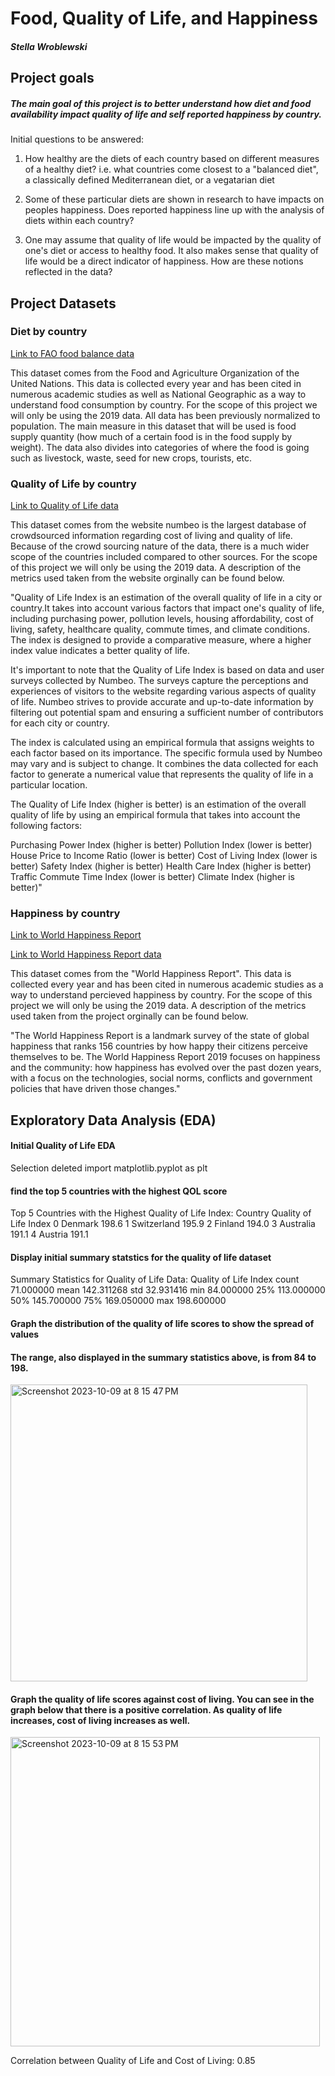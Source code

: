 # Food, Quality of Life, and Happiness
##### Stella Wroblewski

## Project goals
##### The main goal of this project is to better understand how diet and food availability impact quality of life and self reported happiness by country. 

Initial questions to be answered:

   1. How healthy are the diets of each country based on different measures of a healthy diet?
      i.e. what countries come closest to a "balanced diet", a classically defined Mediterranean diet, or a vegatarian diet 

   2. Some of these particular diets are shown in research to have impacts on peoples happiness. Does reported happiness line up with the analysis of diets within each country?

   3. One may assume that quality of life would be impacted by the quality of one's diet or access to healthy food. It also makes sense that quality of life would be a direct indicator of happiness. How are these notions reflected in the data?

## Project Datasets

### Diet by country

[Link to FAO food balance data](https://www.fao.org/faostat/en/#data/FBS)

This dataset comes from the Food and Agriculture Organization of the United Nations. This data is collected every year and has been cited in numerous academic studies as well as National Geographic as a way to understand food consumption by country. For the scope of this project we will only be using the 2019 data. All data has been previously normalized to population. The main measure in this dataset that will be used is food supply quantity (how much of a certain food is in the food supply by weight). The data also divides into categories of where the food is going such as livestock, waste, seed for new crops, tourists, etc. 


### Quality of Life by country
[Link to Quality of Life data](https://www.numbeo.com/quality-of-life/rankings_by_country.jsp?title=2019)

This dataset comes from the website numbeo is the largest database of crowdsourced information regarding cost of living and quality of life. Because of the crowd sourcing nature of the data, there is a much wider scope of the countries included compared to other sources. For the scope of this project we will only be using the 2019 data. A description of the metrics used taken from the website orginally can be found below. 


"Quality of Life Index is an estimation of the overall quality of life in a city or country.It takes into account various factors that impact one's quality of life, including purchasing power, pollution levels, housing affordability, cost of living, safety, healthcare quality, commute times, and climate conditions. The index is designed to provide a comparative measure, where a higher index value indicates a better quality of life.

It's important to note that the Quality of Life Index is based on data and user surveys collected by Numbeo. The surveys capture the perceptions and experiences of visitors to the website regarding various aspects of quality of life. Numbeo strives to provide accurate and up-to-date information by filtering out potential spam and ensuring a sufficient number of contributors for each city or country.

The index is calculated using an empirical formula that assigns weights to each factor based on its importance. The specific formula used by Numbeo may vary and is subject to change. It combines the data collected for each factor to generate a numerical value that represents the quality of life in a particular location.

The Quality of Life Index (higher is better) is an estimation of the overall quality of life by using an empirical formula that takes into account the following factors:

Purchasing Power Index (higher is better)
Pollution Index (lower is better)
House Price to Income Ratio (lower is better)
Cost of Living Index (lower is better)
Safety Index (higher is better)
Health Care Index (higher is better)
Traffic Commute Time Index (lower is better)
Climate Index (higher is better)"


### Happiness by country
[Link to World Happiness Report](https://worldhappiness.report/ed/2019/#appendices-and-data)

[Link to World Happiness Report data](https://worldhappiness.report/data/)

This dataset comes from the "World Happiness Report". This data is collected every year and has been cited in numerous academic studies as a way to understand percieved happiness by country. For the scope of this project we will only be using the 2019 data. A description of the metrics used taken from the project orginally can be found below. 

"The World Happiness Report is a landmark survey of the state of global happiness that ranks 156 countries by how happy their citizens perceive themselves to be. The World Happiness Report 2019 focuses on happiness and the community: how happiness has evolved over the past dozen years, with a focus on the technologies, social norms, conflicts and government policies that have driven those changes."

## Exploratory Data Analysis (EDA)
#### Initial Quality of Life EDA 

Selection deleted
import matplotlib.pyplot as plt

#### find the top 5 countries with the highest QOL score
Top 5 Countries with the Highest Quality of Life Index:
       Country  Quality of Life Index
0      Denmark                  198.6
1  Switzerland                  195.9
2      Finland                  194.0
3    Australia                  191.1
4      Austria                  191.1

#### Display initial summary statstics for the quality of life dataset
Summary Statistics for Quality of Life Data:
       Quality of Life Index
count              71.000000
mean              142.311268
std                32.931416
min                84.000000
25%               113.000000
50%               145.700000
75%               169.050000
max               198.600000

#### Graph the distribution of the quality of life scores to show the spread of values
#### The range, also displayed in the summary statistics above, is from 84 to 198.
<img width="475" alt="Screenshot 2023-10-09 at 8 15 47 PM" src="https://github.com/swroblewski-tu/swroblewski-tu.github.io/assets/132031363/ee3438e8-e9cd-4db8-85ff-6b28cfbfd4e1">

#### Graph the quality of life scores against cost of living. You can see in the graph below that there is a positive correlation. As quality of life increases, cost of living increases as well. 
<img width="495" alt="Screenshot 2023-10-09 at 8 15 53 PM" src="https://github.com/swroblewski-tu/swroblewski-tu.github.io/assets/132031363/4c7aea8f-8544-4a73-8a41-7acdd103bcff">

Correlation between Quality of Life and Cost of Living: 0.85

